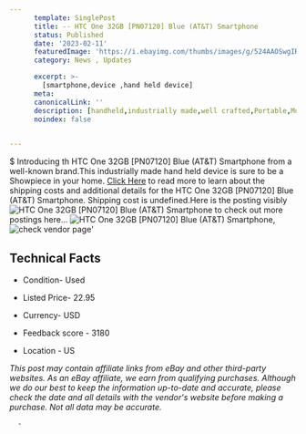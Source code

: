 ```yaml
---
      template: SinglePost
      title: -- HTC One 32GB [PN07120] Blue (AT&T) Smartphone
      status: Published
      date: '2023-02-11'
      featuredImage: 'https://i.ebayimg.com/thumbs/images/g/524AAOSwgIRjtyz0/s-l225.jpg'
      category: News , Updates

      excerpt: >-
        [smartphone,device ,hand held device]
      meta:
      canonicalLink: ''
      description: [handheld,industrially made,well crafted,Portable,Mobile,Compact,Convenient,Lightweight,Maneuverable,Man-portable,Miniature,Carriable,Hand-held,Light,Holdable,Transportable,Mobile device,Pocket-sized,On-the-go,Wireless,Cordless,Compact size,Convenient size, smartphone,device ,hand held device]
      noindex: false
      

---
```

$
      Introducing th HTC One 32GB [PN07120] Blue (AT&T) Smartphone from a well-known brand.This industrially made hand held device is sure to be a Showpiece in your home. [Click Here](https://www.ebay.com/itm/144888024115?hash=item21bbffcc33%3Ag%3A524AAOSwgIRjtyz0&mkevt=1&mkcid=1&mkrid=711-53200-19255-0&campid=%253CePNCampaignId%253E&customid=%253CreferenceId%253E&toolid=10049) to read more to learn about the shipping costs and additional details for the HTC One 32GB [PN07120] Blue (AT&T) Smartphone. Shipping cost is undefined.Here is the posting visibly ![HTC One 32GB [PN07120] Blue (AT&T) Smartphone](https://i.ebayimg.com/thumbs/images/g/524AAOSwgIRjtyz0/s-l225.jpg) to check out more postings here... ![HTC One 32GB [PN07120] Blue (AT&T) Smartphone](https://i.ebayimg.com/images/g/524AAOSwgIRjtyz0/s-l1200.jpg), ![check vendor page](https://origin-galleryplus.ebayimg.com/ws/web/144888024115_2_0_1/225x225.jpg,https://origin-galleryplus.ebayimg.com/ws/web/144888024115_3_0_1/225x225.jpg,https://origin-galleryplus.ebayimg.com/ws/web/144888024115_4_0_1/225x225.jpg,https://origin-galleryplus.ebayimg.com/ws/web/144888024115_5_0_1/225x225.jpg,https://origin-galleryplus.ebayimg.com/ws/web/144888024115_6_0_1/225x225.jpg,https://origin-galleryplus.ebayimg.com/ws/web/144888024115_7_0_1/225x225.jpg)'

      

 ## Technical Facts 



     
      

 - Condition- Used 


      

 - Listed Price- 22.95 


      

 - Currency- USD 


      

 - Feedback score - 3180 


      

 - Location - US 


      
      

 *_This post may contain affiliate links from eBay and other third-party websites. As an eBay affiliate, we earn from qualifying purchases. Although we do our best to keep the information up-to-date and accurate, please check the date and all details with the vendor's website before making a purchase. Not all data may be accurate._*




      -
